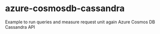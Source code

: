 # azure-cosmosdb-cassandra
Example to run queries and measure request unit again Azure Cosmos DB Cassandra API
